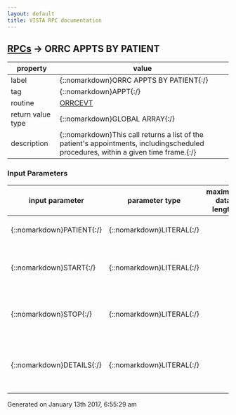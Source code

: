 ```yaml
---
layout: default
title: VISTA RPC documentation
---
```




## [RPCs](TableOfContent.md) &#8594; ORRC APPTS BY PATIENT 

 property | value 
--- | --- 
 label | {::nomarkdown}ORRC APPTS BY PATIENT{:/}
 tag | {::nomarkdown}APPT{:/}
 routine | [ORRCEVT](http://code.osehra.org/dox/Routine_ORRCEVT_source.html)
 return value type | {::nomarkdown}GLOBAL ARRAY{:/}
 description | {::nomarkdown}This call returns a list of the patient's appointments, includingscheduled procedures, within a given time frame.{:/}

### Input Parameters

| input parameter | parameter type | maximum data length | required | description | 
| --- | --- | --- | --- | --- | 
| {::nomarkdown}PATIENT{:/} | {::nomarkdown}LITERAL{:/} |  | {::nomarkdown}true{:/} | {::nomarkdown}This is the pointer to the patient in the Patient file #2.{:/} | 
| {::nomarkdown}START{:/} | {::nomarkdown}LITERAL{:/} |  | {::nomarkdown}true{:/} | {::nomarkdown}This is the date to start searching for appointments, in the formYYYYMMDDHHMMSS.{:/} | 
| {::nomarkdown}STOP{:/} | {::nomarkdown}LITERAL{:/} |  | {::nomarkdown}true{:/} | {::nomarkdown}This is the date to stop searching for appointments, in the formYYYYMMDDHHMMSS.{:/} | 
| {::nomarkdown}DETAILS{:/} | {::nomarkdown}LITERAL{:/} |  | {::nomarkdown}true{:/} | {::nomarkdown}This flag indicates whether to return the details or note text with eachappointment (true) or just the list of appointment ID's (false).{:/} | 




 Generated on January 13th 2017, 6:55:29 am
